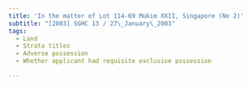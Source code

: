 ```yaml
---
title: 'In the matter of Lot 114-69 Mukim XXII, Singapore (No 2)'
subtitle: "[2003] SGHC 13 / 27\_January\_2003"
tags:
  - Land
  - Strata titles
  - Adverse possession
  - Whether applicant had requisite exclusive possession

---
```


